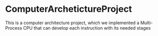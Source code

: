 # ComputerArchetictureProject
This is a computer architecture project, which we implemented a Multi-Process CPU that can develop each instruction with its needed stages
